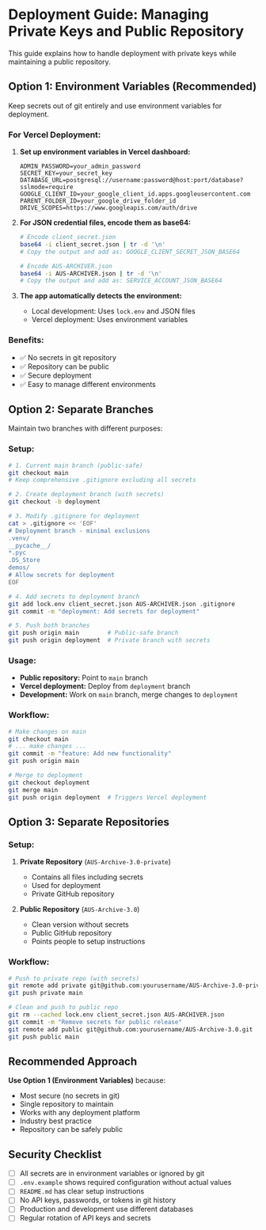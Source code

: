 # Deployment Guide: Managing Private Keys and Public Repository

This guide explains how to handle deployment with private keys while maintaining a public repository.

## Option 1: Environment Variables (Recommended)

Keep secrets out of git entirely and use environment variables for deployment.

### For Vercel Deployment:

1. **Set up environment variables in Vercel dashboard:**

   ```
   ADMIN_PASSWORD=your_admin_password
   SECRET_KEY=your_secret_key
   DATABASE_URL=postgresql://username:password@host:port/database?sslmode=require
   GOOGLE_CLIENT_ID=your_google_client_id.apps.googleusercontent.com
   PARENT_FOLDER_ID=your_google_drive_folder_id
   DRIVE_SCOPES=https://www.googleapis.com/auth/drive
   ```

2. **For JSON credential files, encode them as base64:**

   ```bash
   # Encode client_secret.json
   base64 -i client_secret.json | tr -d '\n'
   # Copy the output and add as: GOOGLE_CLIENT_SECRET_JSON_BASE64

   # Encode AUS-ARCHIVER.json
   base64 -i AUS-ARCHIVER.json | tr -d '\n'
   # Copy the output and add as: SERVICE_ACCOUNT_JSON_BASE64
   ```

3. **The app automatically detects the environment:**
   - Local development: Uses `lock.env` and JSON files
   - Vercel deployment: Uses environment variables

### Benefits:

- ✅ No secrets in git repository
- ✅ Repository can be public
- ✅ Secure deployment
- ✅ Easy to manage different environments

## Option 2: Separate Branches

Maintain two branches with different purposes:

### Setup:

```bash
# 1. Current main branch (public-safe)
git checkout main
# Keep comprehensive .gitignore excluding all secrets

# 2. Create deployment branch (with secrets)
git checkout -b deployment

# 3. Modify .gitignore for deployment
cat > .gitignore << 'EOF'
# Deployment branch - minimal exclusions
.venv/
__pycache__/
*.pyc
.DS_Store
demos/
# Allow secrets for deployment
EOF

# 4. Add secrets to deployment branch
git add lock.env client_secret.json AUS-ARCHIVER.json .gitignore
git commit -m "deployment: Add secrets for deployment"

# 5. Push both branches
git push origin main        # Public-safe branch
git push origin deployment  # Private branch with secrets
```

### Usage:

- **Public repository:** Point to `main` branch
- **Vercel deployment:** Deploy from `deployment` branch
- **Development:** Work on `main` branch, merge changes to `deployment`

### Workflow:

```bash
# Make changes on main
git checkout main
# ... make changes ...
git commit -m "feature: Add new functionality"
git push origin main

# Merge to deployment
git checkout deployment
git merge main
git push origin deployment  # Triggers Vercel deployment
```

## Option 3: Separate Repositories

### Setup:

1. **Private Repository** (`AUS-Archive-3.0-private`)

   - Contains all files including secrets
   - Used for deployment
   - Private GitHub repository

2. **Public Repository** (`AUS-Archive-3.0`)
   - Clean version without secrets
   - Public GitHub repository
   - Points people to setup instructions

### Workflow:

```bash
# Push to private repo (with secrets)
git remote add private git@github.com:yourusername/AUS-Archive-3.0-private.git
git push private main

# Clean and push to public repo
git rm --cached lock.env client_secret.json AUS-ARCHIVER.json
git commit -m "Remove secrets for public release"
git remote add public git@github.com:yourusername/AUS-Archive-3.0.git
git push public main
```

## Recommended Approach

**Use Option 1 (Environment Variables)** because:

- Most secure (no secrets in git)
- Single repository to maintain
- Works with any deployment platform
- Industry best practice
- Repository can be safely public

## Security Checklist

- [ ] All secrets are in environment variables or ignored by git
- [ ] `.env.example` shows required configuration without actual values
- [ ] `README.md` has clear setup instructions
- [ ] No API keys, passwords, or tokens in git history
- [ ] Production and development use different databases
- [ ] Regular rotation of API keys and secrets
